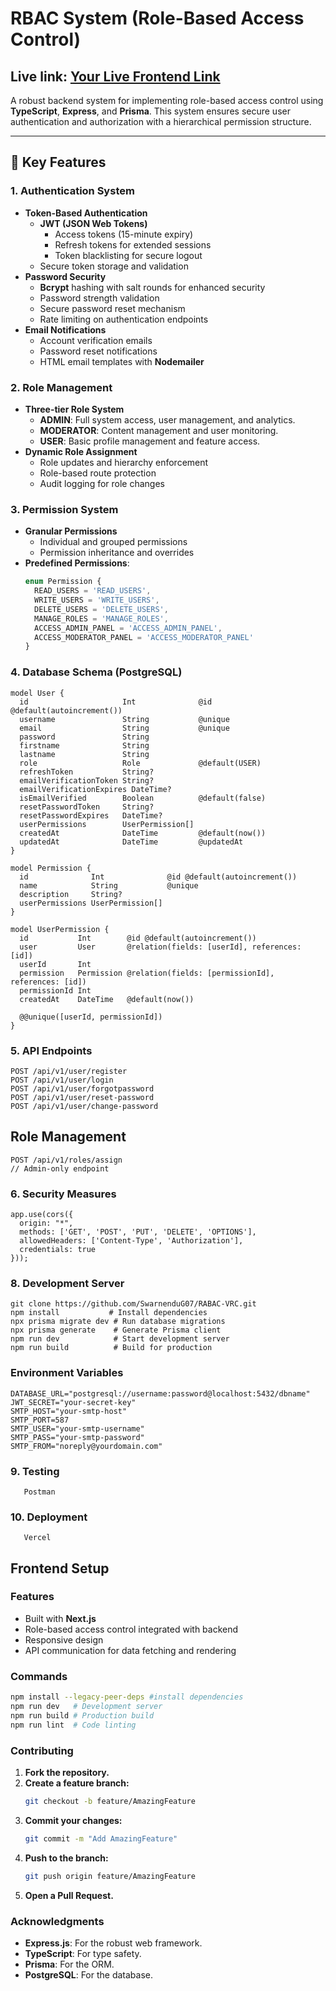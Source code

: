 # RBAC System (Role-Based Access Control) 
## Live link: [Your Live Frontend Link](https://rabac.vercel.app/)

A robust backend system for implementing role-based access control using **TypeScript**, **Express**, and **Prisma**. This system ensures secure user authentication and authorization with a hierarchical permission structure.

---

## 🚀 Key Features

### 1. Authentication System
- **Token-Based Authentication**
  - **JWT (JSON Web Tokens)**
    - Access tokens (15-minute expiry)
    - Refresh tokens for extended sessions
    - Token blacklisting for secure logout
  - Secure token storage and validation
- **Password Security**
  - **Bcrypt** hashing with salt rounds for enhanced security
  - Password strength validation
  - Secure password reset mechanism
  - Rate limiting on authentication endpoints
- **Email Notifications**
  - Account verification emails
  - Password reset notifications
  - HTML email templates with **Nodemailer**

### 2. Role Management
- **Three-tier Role System**
  - **ADMIN**: Full system access, user management, and analytics.
  - **MODERATOR**: Content management and user monitoring.
  - **USER**: Basic profile management and feature access.
- **Dynamic Role Assignment**
  - Role updates and hierarchy enforcement
  - Role-based route protection
  - Audit logging for role changes

### 3. Permission System
- **Granular Permissions**
  - Individual and grouped permissions
  - Permission inheritance and overrides
- **Predefined Permissions**:
  ```typescript
  enum Permission {
    READ_USERS = 'READ_USERS',
    WRITE_USERS = 'WRITE_USERS',
    DELETE_USERS = 'DELETE_USERS',
    MANAGE_ROLES = 'MANAGE_ROLES',
    ACCESS_ADMIN_PANEL = 'ACCESS_ADMIN_PANEL',
    ACCESS_MODERATOR_PANEL = 'ACCESS_MODERATOR_PANEL'
  }

### 4. Database Schema (PostgreSQL)
```
model User {
  id                     Int              @id @default(autoincrement())
  username               String           @unique
  email                  String           @unique
  password               String    
  firstname              String
  lastname               String
  role                   Role             @default(USER)
  refreshToken           String?
  emailVerificationToken String?
  emailVerificationExpires DateTime?
  isEmailVerified        Boolean          @default(false)
  resetPasswordToken     String?
  resetPasswordExpires   DateTime?
  userPermissions        UserPermission[]
  createdAt              DateTime         @default(now())
  updatedAt              DateTime         @updatedAt
}

model Permission {
  id              Int              @id @default(autoincrement())
  name            String           @unique
  description     String?
  userPermissions UserPermission[]
}

model UserPermission {
  id           Int        @id @default(autoincrement())
  user         User       @relation(fields: [userId], references: [id])
  userId       Int
  permission   Permission @relation(fields: [permissionId], references: [id])
  permissionId Int
  createdAt    DateTime   @default(now())

  @@unique([userId, permissionId])
}

```
### 5. API Endpoints
```
POST /api/v1/user/register
POST /api/v1/user/login
POST /api/v1/user/forgotpassword
POST /api/v1/user/reset-password
POST /api/v1/user/change-password

```
## Role Management
```
POST /api/v1/roles/assign
// Admin-only endpoint

```

### 6. Security Measures
```
app.use(cors({
  origin: "*",  
  methods: ['GET', 'POST', 'PUT', 'DELETE', 'OPTIONS'],
  allowedHeaders: ['Content-Type', 'Authorization'],
  credentials: true
}));

```
### 8. Development Server
```
git clone https://github.com/SwarnenduG07/RABAC-VRC.git
npm install           # Install dependencies
npx prisma migrate dev # Run database migrations
npx prisma generate    # Generate Prisma client
npm run dev            # Start development server
npm run build          # Build for production

```
### Environment Variables
```
DATABASE_URL="postgresql://username:password@localhost:5432/dbname"
JWT_SECRET="your-secret-key"
SMTP_HOST="your-smtp-host"
SMTP_PORT=587
SMTP_USER="your-smtp-username"
SMTP_PASS="your-smtp-password"
SMTP_FROM="noreply@yourdomain.com"

```
### 9. Testing
```
   Postman 
```
### 10. Deployment
```
   Vercel
```
## Frontend Setup

### Features
- Built with **Next.js**
- Role-based access control integrated with backend
- Responsive design
- API communication for data fetching and rendering

### Commands
```bash
npm install --legacy-peer-deps #install dependencies
npm run dev   # Development server
npm run build # Production build
npm run lint  # Code linting
```

### Contributing
1. **Fork the repository.**
2. **Create a feature branch:**
   ```bash
   git checkout -b feature/AmazingFeature
   ```
3. **Commit your changes:**
   ```bash
   git commit -m "Add AmazingFeature"
   ```
4. **Push to the branch:**
   ```bash
   git push origin feature/AmazingFeature
   ```
5. **Open a Pull Request.**

### Acknowledgments
- **Express.js**: For the robust web framework.
- **TypeScript**: For type safety.
- **Prisma**: For the ORM.
- **PostgreSQL**: For the database.

